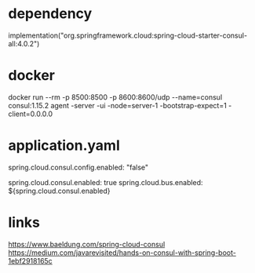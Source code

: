 # dependency
implementation("org.springframework.cloud:spring-cloud-starter-consul-all:4.0.2")

# docker
docker run --rm -p 8500:8500 -p 8600:8600/udp --name=consul consul:1.15.2 agent -server -ui -node=server-1 -bootstrap-expect=1 -client=0.0.0.0

# application.yaml
spring.cloud.consul.config.enabled: "false"

spring.cloud.consul.enabled: true
spring.cloud.bus.enabled: ${spring.cloud.consul.enabled}

# links
https://www.baeldung.com/spring-cloud-consul
https://medium.com/javarevisited/hands-on-consul-with-spring-boot-1ebf2918165c
